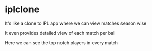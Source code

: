 # iplclone
It's like a clone to IPL app where we can view matches season wise

It even provides detailed view of each match per ball

Here we can see the top notch players in every match
